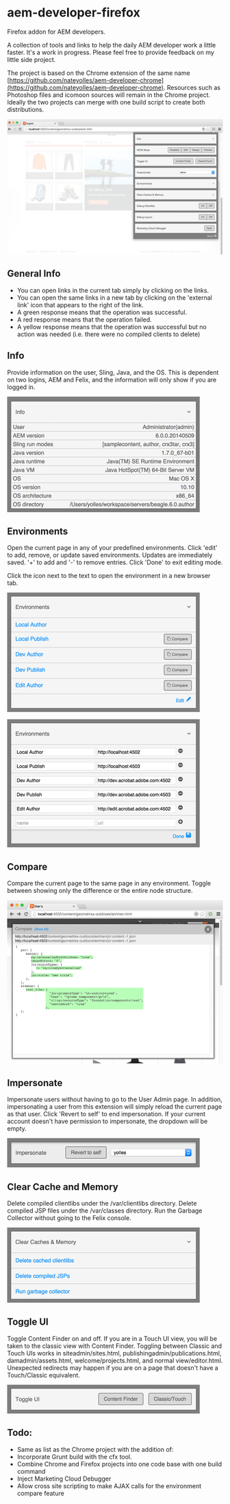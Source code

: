 aem-developer-firefox
====================

Firefox addon for AEM developers.

A collection of tools and links to help the daily AEM developer work a little faster. It's a work in progress. Please feel free to provide feedback on my little side project.

The project is based on the Chrome extension of the same name [https://github.com/nateyolles/aem-developer-chrome](https://github.com/nateyolles/aem-developer-chrome). Resources such as Photoshop files and icomoon sources will remain in the Chrome project. Ideally the two projects can merge with one build script to create both distributions.

![Browser screenshot](images/screenshot_geometrixx.png)

General Info
------------

+ You can open links in the current tab simply by clicking on the links.
+ You can open the same links in a new tab by clicking on the 'external link' icon that appears to the right of the link.
+ A green response means that the operation was successful.
+ A red response means that the operation failed.
+ A yellow response means that the operation was successful but no action was needed (i.e. there were no compiled clients to delete)

Info
----

Provide information on the user, Sling, Java, and the OS. This is dependent on two logins, AEM and Felix, and the information will only show if you are logged in.

![Info screenshot](images/screenshot_info.png)

Environments
---------------

Open the current page in any of your predefined environments. Click 'edit' to add, remove, or update saved environments. Updates are immediately saved. '+' to add and '-' to remove entries. Click 'Done' to exit editing mode.

Click the icon next to the text to open the environment in a new browser tab.

![Environments in screenshot](images/screenshot_environments.png)

![Environments edit mode screenshot](images/screenshot_environments_edit.png)

Compare
---------------

Compare the current page to the same page in any environment. Toggle between showing only the difference or the entire node structure.

![Compare screenshot](images/screenshot_compare.png)

Impersonate
-----------

Impersonate users without having to go to the User Admin page. In addition, impersonating a user from this extension will simply reload the current page as that user. Click 'Revert to self' to end impersonation. If your current account doesn't have permission to impersonate, the dropdown will be empty.

![Impersonate screenshot](images/screenshot_impersonate.png)

Clear Cache and Memory
--------------------

Delete compiled clientlibs under the /var/clientlibs directory. Delete compiled JSP files under the /var/classes directory. Run the Garbage Collector without going to the Felix console.

![Clear cache and memory screenshot](images/screenshot_clearcache.png)

Toggle UI
--------------------

Toggle Content Finder on and off. If you are in a Touch UI view, you will be taken to the classic view with Content Finder. Toggling between Classic and Touch UIs works in siteadmin/sites.html, publishingadmin/publications.html, damadmin/assets.html, welcome/projects.html, and normal view/editor.html. Unexpected redirects may happen if you are on a page that doesn't have a Touch/Classic equivalent.

![Toggle UI screenshot](images/screenshot_toggle_ui.png)

Todo:
-----
+ Same as list as the Chrome project with the addition of:
+ Incorporate Grunt build with the cfx tool.
+ Combine Chrome and Firefox projects into one code base with one build command
+ Inject Marketing Cloud Debugger 
+ Allow cross site scripting to make AJAX calls for the environment compare feature